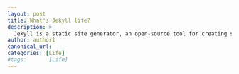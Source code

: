 ```yaml
---
layout: post
title: What's Jekyll life?
description: >
  Jekyll is a static site generator, an open-source tool for creating simple yet powerful websites of all shapes and sizes.
author: author1
canonical_url:
categories: [Life]
#tags:       [Life]
---
```




[docs]: ../../docs/README.md
